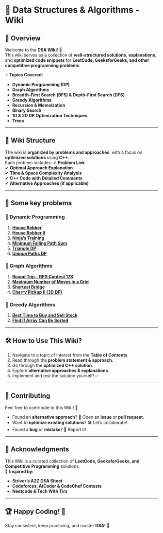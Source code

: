 # 📌 Data Structures & Algorithms - Wiki

## 📖 Overview
Welcome to the **DSA Wiki**! 🚀  
This wiki serves as a collection of **well-structured solutions**, **explanations**, and **optimized code snippets** for **LeetCode, GeeksforGeeks, and other competitive programming problems**.  

💡 **Topics Covered:**
- **Dynamic Programming (DP)**
- **Graph Algorithms**
- **Breadth-First Search (BFS) & Depth-First Search (DFS)**
- **Greedy Algorithms**
- **Recursion & Memoization**
- **Binary Search**
- **1D & 2D DP Optimization Techniques**
- **Trees**

---

## 📂 Wiki Structure
The wiki is **organized by problems and approaches**, with a focus on **optimized solutions** using **C++**.  
Each problem includes:
✔ **Problem Link**  
✔ **Optimal Approach Explanation**  
✔ **Time & Space Complexity Analysis**  
✔ **C++ Code with Detailed Comments**  
✔ **Alternative Approaches (if applicable)**  

---

## 📑 Some key problems

### 📌 **Dynamic Programming**
1. **[House Robber](https://leetcode.com/problems/house-robber/)**
2. **[House Robber II](https://leetcode.com/problems/house-robber-ii/)**
3. **[Ninja’s Training](https://www.naukri.com/code360/problems/ninja-s-training_3621003)**
4. **[Minimum Falling Path Sum](https://leetcode.com/problems/minimum-falling-path-sum/)**
5. **[Triangle DP](https://leetcode.com/problems/triangle/)**
6. **[Unique Paths DP](https://leetcode.com/problems/unique-paths/)**

### 📌 **Graph Algorithms**
1. **[Round Trip - GFG Contest 178](https://practice.geeksforgeeks.org/contest/gfg-weekly-178-rated-contest/problems)**
2. **[Maximum Number of Moves in a Grid](https://leetcode.com/problems/maximum-number-of-moves-in-a-grid/)**
3. **[Shortest Bridge](https://leetcode.com/problems/shortest-bridge/)**
4. **[Cherry Pickup II (3D DP)](https://leetcode.com/problems/cherry-pickup-ii/)**

### 📌 **Greedy Algorithms**
1. **[Best Time to Buy and Sell Stock](https://leetcode.com/problems/best-time-to-buy-and-sell-stock/)**
2. **[Find if Array Can Be Sorted](https://leetcode.com/problems/find-if-array-can-be-sorted/)**

---

## 🛠 How to Use This Wiki?
1. Navigate to a topic of interest from the **Table of Contents**.
2. Read through the **problem statement & approach**.
3. Go through the **optimized C++ solution**.
4. Explore **alternative approaches & explanations**.
5. Implement and test the solution yourself! ✅

---

## 🌟 Contributing
Feel free to contribute to this Wiki! 🚀  
- Found an **alternative approach**? 📌 Open an **issue** or **pull request**.
- Want to **optimize existing solutions**? 🛠 Let’s collaborate!  
- Found a **bug** or **mistake**? 📢 Report it!

---

## 🎯 Acknowledgments
This Wiki is a curated collection of **LeetCode, GeeksforGeeks, and Competitive Programming** solutions.  
📌 **Inspired by:**  
- **Striver’s A2Z DSA Sheet**  
- **Codeforces, AtCoder & CodeChef Contests**  
- **Neetcode & Tech With Tim**  

---

## 🏆 Happy Coding! 🚀
Stay consistent, keep practicing, and master **DSA!** 💪
